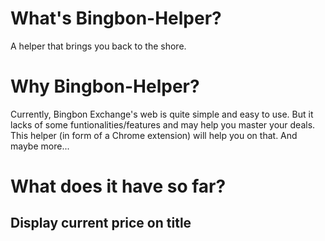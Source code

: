 # What's Bingbon-Helper?
A helper that brings you back to the shore.

# Why Bingbon-Helper?
Currently, Bingbon Exchange's web is quite simple and easy to use. But it lacks of some funtionalities/features and may help you master your deals. This helper (in form of a Chrome extension) will help you on that. And maybe more...

# What does it have so far?
## Display current price on title
